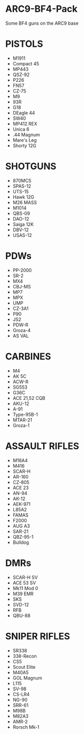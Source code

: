 # ARC9-BF4-Pack
Some BF4 guns on the ARC9 base

# PISTOLS
- M1911
- Compact 45 
- MP443
- QSZ-92
- P226
- FN57
- CZ-75
- M9 
- 93R 
- G18 
- DEagle 44
- SW40 
- MP412 REX
- Unica 6
- .44 Magnum
- Mare's Leg
- Shorty 12G
# SHOTGUNS
- 870MCS 
- SPAS-12 
- UTS-15 
- Hawk 12G 
- M26 MASS
- M1014 
- QBS-09 
- DAO-12
- Saiga 12K 
- DBV-12 
- USAS-12 
# PDWs
- PP-2000 
- SR-2 
- MX4 
- CBJ-MS 
- MP7 
- MPX 
- UMP 
- CZ-3A1 
- P90 
- JS2 
- PDW-R 
- Groza-4 
- AS VAL 
# CARBINES
- M4 
- AK 5C 
- ACW-R 
- SG553 
- G36C 
- ACE 21,52 CQB 
- AKU-12 
- A-91 
- Type-95B-1 
- MTAR-21 
- Groza-1
# ASSAULT RIFLES
- M16A4 
- M416 
- SCAR-H 
- AR-160 
- CZ-805 
- ACE 23 
- AN-94
- AK-12 
- AEK-971 
- L85A2 
- FAMAS 
- F2000 
- AUG A3 
- SAR-21 
- QBZ-95-1 
- Bulldog 
# DMRs
- SCAR-H SV
- ACE 53 SV 
- Mk11 Mod 0 
- M39 EMR 
- SKS 
- SVD-12 
- RFB 
- QBU-88 
# SNIPER RIFLES
- SR338 
- 338-Recon 
- CS5 
- Scout Elite 
- M40A5 
- GOL Magnum 
- L115 
- SV-98 
- CS-LR4 
- NG-90 
- SRR-61 
- M98B 
- M82A3 
- AMR-2 
- Rorsch Mk-1 
